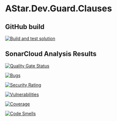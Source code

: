 # AStar.Dev.Guard.Clauses

## GitHub build

[![Build and test solution](https://github.com/jbarden/astar-dev-guard-clauses/actions/workflows/dotnet.yml/badge.svg)](https://github.com/jbarden/astar-dev-guard-clauses/actions/workflows/dotnet.yml)

## SonarCloud Analysis Results

[![Quality Gate Status](https://sonarcloud.io/api/project_badges/measure?project=jbarden_astar-dev-guard-clauses&metric=alert_status)](https://sonarcloud.io/summary/new_code?id=jbarden_astar-dev-guard-clauses)

[![Bugs](https://sonarcloud.io/api/project_badges/measure?project=jbarden_astar-dev-guard-clauses&metric=bugs)](https://sonarcloud.io/summary/new_code?id=jbarden_astar-dev-guard-clauses)

[![Security Rating](https://sonarcloud.io/api/project_badges/measure?project=jbarden_astar-dev-guard-clauses&metric=security_rating)](https://sonarcloud.io/summary/new_code?id=jbarden_astar-dev-guard-clauses)

[![Vulnerabilities](https://sonarcloud.io/api/project_badges/measure?project=jbarden_astar-dev-guard-clauses&metric=vulnerabilities)](https://sonarcloud.io/summary/new_code?id=jbarden_astar-dev-guard-clauses)

[![Coverage](https://sonarcloud.io/api/project_badges/measure?project=jbarden_astar-dev-guard-clauses&metric=coverage)](https://sonarcloud.io/summary/new_code?id=jbarden_astar-dev-guard-clauses)

[![Code Smells](https://sonarcloud.io/api/project_badges/measure?project=jbarden_astar-dev-guard-clauses&metric=code_smells)](https://sonarcloud.io/summary/new_code?id=jbarden_astar-dev-guard-clauses)

